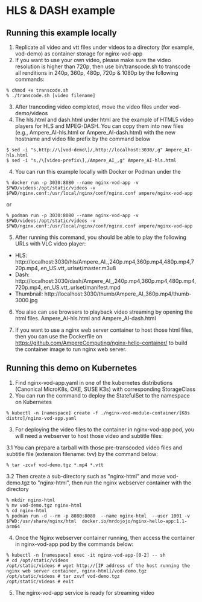 # HLS & DASH example

## Running this example locally

1. Replicate all video and vtt files under videos to a directory (for example, vod-demo) as container storage for nginx-vod-app
2. If you want to use your own video, please make sure the video resolution is higher than 720p, then use bin/transcode.sh to transcode all renditions in 240p, 360p, 480p, 720p & 1080p by the following commands:
```
% chmod +x transcode.sh 
% ./transcode.sh [video filename] 
```
3. After trancoding video completed, move the video files under vod-demo/videos 
4. The hls.html and dash.html under html are the example of HTML5 video players for HLS and MPEG-DASH. 
You can copy them into new files (e.g., Ampere_AI-hls.html or Ampere_AI-dash.html) with the new hostname and video file prefix by the command below 
```
$ sed -i "s,http://\[vod-demo\]/,http://localhost:3030/,g" Ampere_AI-hls.html
$ sed -i "s,/\[video-prefix\],/Ampere_AI_,g" Ampere_AI-hls.html
```
4. You can run this example locally with Docker or Podman under the 

```
% docker run -p 3030:8080 --name nginx-vod-app -v $PWD/videos:/opt/static/videos -v $PWD/nginx.conf:/usr/local/nginx/conf/nginx.conf ampere/nginx-vod-app
```
or
```
% podman run -p 3030:8080 --name nginx-vod-app -v $PWD/videos:/opt/static/videos -v $PWD/nginx.conf:/usr/local/nginx/conf/nginx.conf ampere/nginx-vod-app
```

5. After running this command, you should be able to play the following URLs with VLC video player:

- HLS: http://localhost:3030/hls/Ampere_AI_,240p.mp4,360p.mp4,480p.mp4,720p.mp4,.en_US.vtt,.urlset/master.m3u8
- Dash: http://localhost:3030/dash/Ampere_AI_,240p.mp4,360p.mp4,480p.mp4,720p.mp4,.en_US.vtt,.urlset/manifest.mpd
- Thumbnail: http://localhost:3030/thumb/Ampere_AI_360p.mp4/thumb-3000.jpg

6. You also can use browsers to playback video streaming by opening the html files. Ampere_AI-hls.html and Ampere_AI-dash.html

7. If you want to use a nginx web server container to host those html files, then you can use the Dockerfile on https://github.com/AmpereComputing/nginx-hello-container/ to build the container image to run nginx web server.

## Running this demo on Kubernetes
1. Find nginx-vod-app.yaml in one of the kubernetes distributions (Canonical MicroK8s, OKE, SUSE K3s) with corresponding StorageClass
2. You can run the command to deploy the StatefulSet to the namespace on Kubernetes
```
% kubectl -n [namespace] create -f ./nginx-vod-module-container/[K8s distro]/nginx-vod-app.yaml
```
3. For deploying the video files to the container in nginx-vod-app pod, you will need a webserver to host those video and subtitle files:

3.1 You can prepare a tarball with those pre-transcoded video files and subtitle file (extension filename: tvv) by the command below:
```
% tar -zcvf vod-demo.tgz *.mp4 *.vtt
```
3.2 Then create a sub-directory such as "nginx-html" and move vod-demo.tgz to "nginx-html", then run the nginx webserver container with the directory
```
% mkdir nginx-html
% mv vod-demo.tgz nginx-html
% cd nginx-html
% podman run -d --rm -p 8080:8080  --name nginx-html  --user 1001 -v $PWD:/usr/share/nginx/html  docker.io/mrdojojo/nginx-hello-app:1.1-arm64
```
4. Once the Nginx webserver container running, then access the container in nginx-vod-app pod by the commands below:
```
% kubectl -n [namespace] exec -it nginx-vod-app-[0-2] -- sh
# cd /opt/static/videos
/opt/static/videos # wget http://[IP address of the host running the nginx web server container, nginx-html]/vod-demo.tgz
/opt/static/videos # tar zxvf vod-demo.tgz
/opt/static/videos # exit
```
5. The nginx-vod-app service is ready for streaming video
